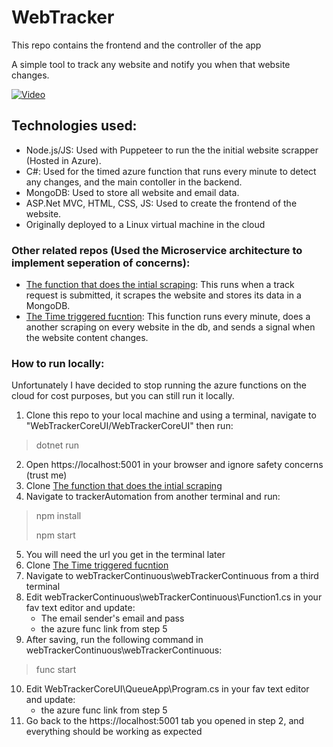 # WebTracker

This repo contains the frontend and the controller of the app

A simple tool to track any website and notify you when that website changes.

[![Video](https://webpagetracker.blob.core.windows.net/pics/demothum.png)](https://youtu.be/uO2EfLAHSeg "Demo")

## Technologies used:
- Node.js/JS: Used with Puppeteer to run the the initial website scrapper (Hosted in Azure).
- C#: Used for the timed azure function that runs every minute to detect any changes, and the main contoller in the backend.
- MongoDB: Used to store all website and email data.
- ASP.Net MVC, HTML, CSS, JS: Used to create the frontend of the website.
- Originally deployed to a Linux virtual machine in the cloud

### Other related repos (Used the Microservice architecture to implement seperation of concerns):
- [The function that does the intial scraping](https://github.com/jawadjawid/trackerAutomation):
This runs when a track request is submitted, it scrapes the website and stores its data in a MongoDB.
- [The Time triggered fucntion](https://github.com/jawadjawid/webTrackerContinuousAzureFunc):
This function runs every minute, does a another scraping on every website in the db, and sends a signal when the website content changes. 

### How to run locally:
Unfortunately I have decided to stop running the azure functions on the cloud for cost purposes, but you can still run it locally.
1. Clone this repo to your local machine and using a terminal, navigate to "WebTrackerCoreUI/WebTrackerCoreUI" then run:
>  dotnet run
2. Open https://localhost:5001 in your browser and ignore safety concerns (trust me)
3. Clone [The function that does the intial scraping](https://github.com/jawadjawid/trackerAutomation)
4. Navigate to trackerAutomation from another terminal and run:
<blockquote>
    <p>npm install</p>
    <p>npm start</p>
</blockquote>

5. You will need the url you get in the terminal later
6. Clone [The Time triggered fucntion](https://github.com/jawadjawid/webTrackerContinuousAzureFunc)
7. Navigate to webTrackerContinuous\webTrackerContinuous from a third terminal
8. Edit webTrackerContinuous\webTrackerContinuous\Function1.cs in your fav text editor and update:
   - The email sender's email and pass
   - the azure func link from step 5
9. After saving, run the following command in webTrackerContinuous\webTrackerContinuous:
> func start
10. Edit WebTrackerCoreUI\QueueApp\Program.cs in your fav text editor and update:
    - the azure func link from step 5
11. Go back to the https://localhost:5001 tab you opened in step 2, and everything should be working as expected





